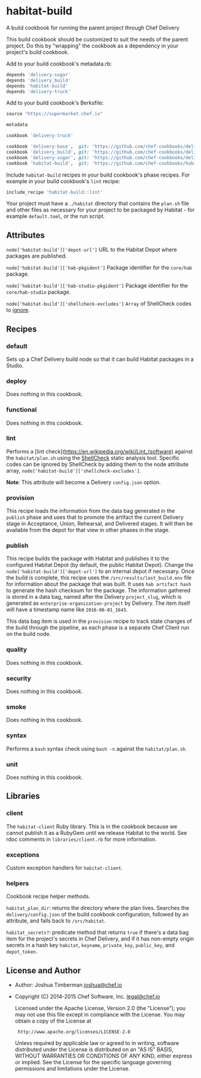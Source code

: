 # habitat-build

A build cookbook for running the parent project through Chef Delivery

This build cookbook should be customized to suit the needs of the parent project. Do this by "wrapping" the cookbook as a dependency in your project's build cookbook.

Add to your build cookbook's metadata.rb:

```ruby
depends 'delivery-sugar'
depends 'delivery_build'
depends 'habitat-build'
depends 'delivery-truck'
```

Add to your build cookbook's Berksfile:

```ruby
source "https://supermarket.chef.io"

metadata

cookbook 'delivery-truck'

cookbook 'delivery-base',  git: 'https://github.com/chef-cookbooks/delivery-base.git'
cookbook 'delivery_build', git: 'https://github.com/chef-cookbooks/delivery_build.git'
cookbook 'delivery-sugar', git: 'https://github.com/chef-cookbooks/delivery-sugar.git'
cookbook 'habitat-build',  git: 'https://github.com/chef-cookbooks/habitat-build.git'
```

Include `habitat-build` recipes in your build cookbook's phase
recipes. For example in your build cookbook's `lint` recipe:

```ruby
include_recipe 'habitat-build::lint'
```

Your project must have a `./habitat` directory that contains the `plan.sh` file and other files as necessary for your project to be packaged by Habitat - for example `default.toml`, or the run script.

## Attributes

`node['habitat-build']['depot-url']` URL to the Habitat Depot where packages are published.

`node['habitat-build']['hab-pkgident']` Package identifier for the `core/hab` package.

`node['habitat-build']['hab-studio-pkgident']` Package identifier for the `core/hab-studio` package.

`node['habitat-build']['shellcheck-excludes']` `Array` of ShellCheck codes to [ignore](https://github.com/koalaman/shellcheck/wiki/Ignore).

## Recipes

### default

Sets up a Chef Delivery build node so that it can build Habitat packages in a Studio.

### deploy

Does nothing in this cookbook.

### functional

Does nothing in this cookbook.

### lint

Performs a [lint check](https://en.wikipedia.org/wiki/Lint_(software) against the `habitat/plan.sh` using the [ShellCheck](https://www.shellcheck.net/) static analysis tool. Specific codes can be ignored by ShellCheck by adding them to the node attribute array, `node['habitat-build']['shellcheck-excludes']`.

**Note**: This attribute will become a Delivery `config.json` option.

### provision

This recipe loads the information from the data bag generated in the `publish` phase and uses that to promote the artifact the current Delivery stage in Acceptance, Union, Rehearsal, and Delivered stages. It will then be available from the depot for that view in other phases in the stage.

### publish

This recipe builds the package with Habitat and publishes it to the configured Habitat Depot (by default, the public Habitat Depot). Change the `node['habitat-build']['depot-url']` to an internal depot if necessary. Once the build is complete, this recipe uses the `/src/results/last_build.env` file for information about the package that was built. It uses `hab artifact hash` to generate the hash checksum for the package. The information gathered is stored in a data bag, named after the Delivery `project_slug`, which is generated as `enterprise-organization-project` by Delivery. The item itself will have a timestamp name like `2016-06-01_1643`.

This data bag item is used in the `provision` recipe to track state changes of the build through the pipeline, as each phase is a separate Chef Client run on the build node.

### quality

Does nothing in this cookbook.

### security

Does nothing in this cookbook.

### smoke

Does nothing in this cookbook.

### syntax

Performs a `bash` syntax check using `bash -n` against the `habitat/plan.sh`.

### unit

Does nothing in this cookbook.

## Libraries

### client

The `habitat-client` Ruby library. This is in the cookbook because we cannot publish it as a RubyGem until we release Habitat to the world. See rdoc comments in `libraries/client.rb` for more information.

### exceptions

Custom exception handlers for `habitat-client`.

### helpers

Cookbook recipe helper methods.

`habitat_plan_dir`: returns the directory where the plan lives. Searches the `delivery/config.json` of the build cookbook configuration, followed by an attribute, and falls back to `/src/habitat`.

`habitat_secrets?`: predicate method that returns `true` if there's a data bag item for the project's secrets in Chef Delivery, and if it has non-empty origin secrets in a hash key `habitat`, `keyname`, `private_key`, `public_key`, and `depot_token`.

## License and Author

- Author: Joshua Timberman <joshua@chef.io>
- Copyright (C) 2014-2015 Chef Software, Inc. <legal@chef.io>

    Licensed under the Apache License, Version 2.0 (the "License");
    you may not use this file except in compliance with the License.
    You may obtain a copy of the License at

       http://www.apache.org/licenses/LICENSE-2.0

    Unless required by applicable law or agreed to in writing, software
    distributed under the License is distributed on an "AS IS" BASIS,
    WITHOUT WARRANTIES OR CONDITIONS OF ANY KIND, either express or implied.
    See the License for the specific language governing permissions and
    limitations under the License.
